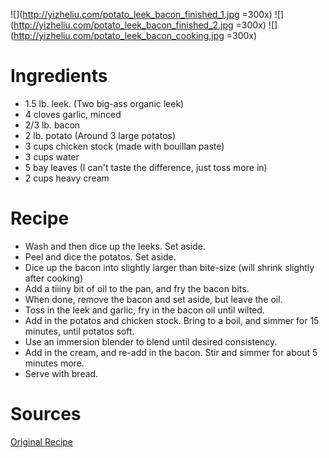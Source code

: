 ![](http://yizheliu.com/potato_leek_bacon_finished_1.jpg =300x)
![](http://yizheliu.com/potato_leek_bacon_finished_2.jpg =300x)
![](http://yizheliu.com/potato_leek_bacon_cooking.jpg =300x)

# Ingredients
* 1.5 lb. leek. (Two big-ass organic leek)
* 4 cloves garlic, minced
* 2/3 lb. bacon
* 2 lb. potato (Around 3 large potatos)
* 3 cups chicken stock (made with bouillan paste)
* 3 cups water
* 5 bay leaves (I can't taste the difference, just toss more in)
* 2 cups heavy cream

# Recipe

* Wash and then dice up the leeks. Set aside.
* Peel and dice the potatos. Set aside.
* Dice up the bacon into slightly larger than bite-size (will shrink slightly after cooking)
* Add a tiiiny bit of oil to the pan, and fry the bacon bits.
* When done, remove the bacon and set aside, but leave the oil.
* Toss in the leek and garlic, fry in the bacon oil until wilted.
* Add in the potatos and chicken stock. Bring to a boil, and simmer for 15 minutes, until potatos soft.
* Use an immersion blender to blend until desired consistency.
* Add in the cream, and re-add in the bacon. Stir and simmer for about 5 minutes more.
* Serve with bread.

# Sources
[Original Recipe](https://www.onceuponachef.com/recipes/potato-leek-soup.html?recipe_print=yes)
